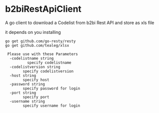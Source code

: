 # b2biRestApiClient
A go client to download a Codelist from b2bi Rest API and store as xls file

it depends on you installing

 `go get github.com/go-resty/resty`  
 `go get github.com/tealeg/xlsx`  

```
 Please use with these Parameters
  -codelistname string
          specify codelistname
  -codelistversion string
        specify codelistversion
  -host string
        specify host
  -password string
        specify password for login
  -port string
        specify port
  -username string
        specify username for login
```
